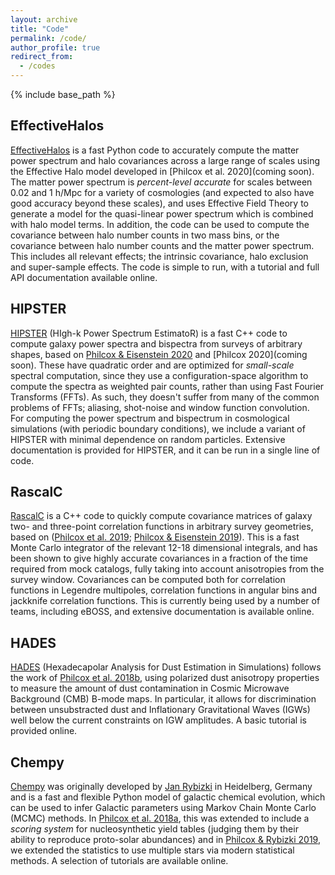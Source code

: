 ```yaml
---
layout: archive
title: "Code"
permalink: /code/
author_profile: true
redirect_from:
  - /codes
---
```


{% include base_path %}

EffectiveHalos
---------------

[EffectiveHalos](https://EffectiveHalos.readthedocs.io) is a fast Python code to accurately compute the matter power spectrum and halo covariances across a large range of scales using the Effective Halo model developed in [Philcox et al. 2020](coming soon). The matter power spectrum is *percent-level accurate* for scales between 0.02 and 1 h/Mpc for a variety of cosmologies (and expected to also have good accuracy beyond these scales), and uses Effective Field Theory to generate a model for the quasi-linear power spectrum which is combined with halo model terms. In addition, the code can be used to compute the covariance between halo number counts in two mass bins, or the covariance between halo number counts and the matter power spectrum. This includes all relevant effects; the intrinsic covariance, halo exclusion and super-sample effects. The code is simple to run, with a tutorial and full API documentation available online.

HIPSTER
--------

[HIPSTER](https://Hipster.readthedocs.io) (HIgh-k Power Spectrum EstimatoR) is a fast C++ code to compute galaxy power spectra and bispectra from surveys of arbitrary shapes, based on [Philcox & Eisenstein 2020](https://arxiv.org/abs/1912.01010) and [Philcox 2020](coming soon). These have quadratic order and are optimized for *small-scale* spectral computation, since they use a configuration-space algorithm to compute the spectra as weighted pair counts, rather than using Fast Fourier Transforms (FFTs). As such, they doesn't suffer from many of the common problems of FFTs; aliasing, shot-noise and window function convolution. For computing the power spectrum and bispectrum in cosmological simulations (with periodic boundary conditions), we include a variant of HIPSTER with minimal dependence on random particles. Extensive documentation is provided for HIPSTER, and it can be run in a single line of code.

RascalC
--------

[RascalC](https://RascalC.readthedocs.io) is a C++ code to quickly compute covariance matrices of galaxy two- and three-point correlation functions in arbitrary survey geometries, based on ([Philcox et al. 2019](https://arxiv.org/abs/1904.11070); [Philcox & Eisenstein 2019](https://arxiv.org/abs/1910.04764)). This is a fast Monte Carlo integrator of the relevant 12-18 dimensional integrals, and has been shown to give highly accurate covariances in a fraction of the time required from mock catalogs, fully taking into account anisotropies from the survey window. Covariances can be computed both for correlation functions in Legendre multipoles, correlation functions in angular bins and jackknife correlation functions. This is currently being used by a number of teams, including eBOSS, and extensive documentation is available online.

HADES
------

[HADES](https://github.com/oliverphilcox/HADES) (Hexadecapolar Analysis for Dust Estimation in Simulations) follows the work of [Philcox et al. 2018b](https://arxiv.org/abs/1805.09177), using polarized dust anisotropy properties to measure the amount of dust contamination in Cosmic Microwave Background (CMB) B-mode maps. In particular, it allows for discrimination between unsubstracted dust and Inflationary Gravitational Waves (IGWs) well below the current constraints on IGW amplitudes. A basic tutorial is provided online.

Chempy
------

[Chempy](https://github.com/oliverphilcox/ChempyMulti) was originally developed by [Jan Rybizki](http://www.mpia.de/homes/rybizki/index.html) in Heidelberg, Germany and is a fast and flexible Python model of galactic chemical evolution, which can be used to infer Galactic parameters using Markov Chain Monte Carlo (MCMC) methods. In [Philcox et al. 2018a](https://arxiv.org/abs/1712.05686), this was extended to include a *scoring system* for nucleosynthetic yield tables (judging them by their ability to reproduce proto-solar abundances) and in [Philcox & Rybizki 2019](https://arxiv.org/pdf/1909.00812.pdf), we extended the statistics to use multiple stars via modern statistical methods. A selection of tutorials are available online.
